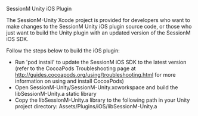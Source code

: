 SessionM Unity iOS Plugin

The SessionM-Unity Xcode project is provided for developers who want to make changes to the SessionM Unity iOS plugin source code, or those who just want to build the Unity plugin with an updated version of the SessionM iOS SDK.

Follow the steps below to build the iOS plugin:

- Run 'pod install' to update the SessionM iOS SDK to the latest version (refer to the CocoaPods Troubleshooting page at http://guides.cocoapods.org/using/troubleshooting.html for more information on using and install CocoaPods)
- Open SessionM-Unity/SessionM-Unity.xcworkspace and build the libSessionM-Unity.a static library
- Copy the libSessionM-Unity.a library to the following path in your Unity project directory: Assets/Plugins/iOS/libSessionM-Unity.a
